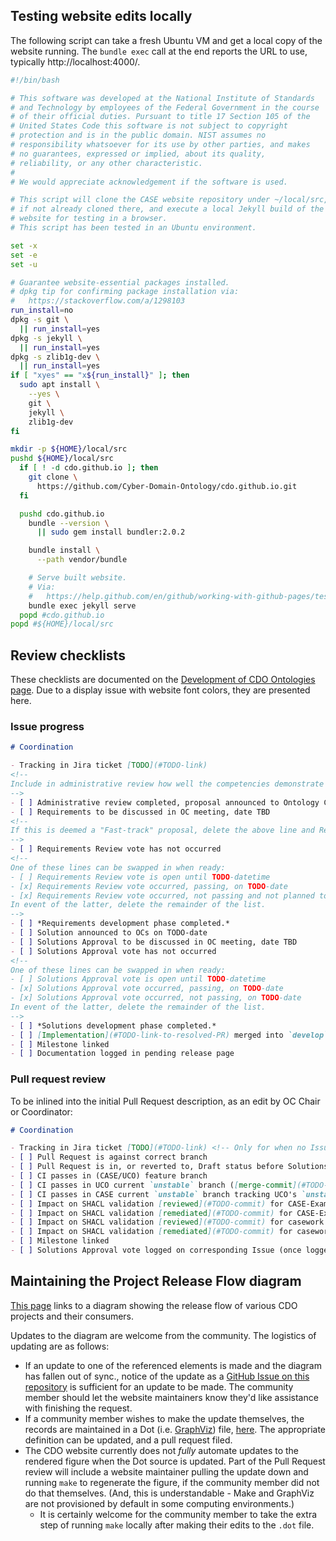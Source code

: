 ## Testing website edits locally

The following script can take a fresh Ubuntu VM and get a local copy of the website running. The `bundle exec` call at the end reports the URL to use, typically http://localhost:4000/.

```bash
#!/bin/bash

# This software was developed at the National Institute of Standards
# and Technology by employees of the Federal Government in the course
# of their official duties. Pursuant to title 17 Section 105 of the
# United States Code this software is not subject to copyright
# protection and is in the public domain. NIST assumes no
# responsibility whatsoever for its use by other parties, and makes
# no guarantees, expressed or implied, about its quality,
# reliability, or any other characteristic.
#
# We would appreciate acknowledgement if the software is used.

# This script will clone the CASE website repository under ~/local/src,
# if not already cloned there, and execute a local Jekyll build of the
# website for testing in a browser.
# This script has been tested in an Ubuntu environment.

set -x
set -e
set -u

# Guarantee website-essential packages installed.
# dpkg tip for confirming package installation via:
#   https://stackoverflow.com/a/1298103
run_install=no
dpkg -s git \
  || run_install=yes
dpkg -s jekyll \
  || run_install=yes
dpkg -s zlib1g-dev \
  || run_install=yes
if [ "xyes" == "x${run_install}" ]; then
  sudo apt install \
    --yes \
    git \
    jekyll \
    zlib1g-dev
fi

mkdir -p ${HOME}/local/src
pushd ${HOME}/local/src
  if [ ! -d cdo.github.io ]; then
    git clone \
      https://github.com/Cyber-Domain-Ontology/cdo.github.io.git
  fi

  pushd cdo.github.io
    bundle --version \
      || sudo gem install bundler:2.0.2

    bundle install \
      --path vendor/bundle

    # Serve built website.
    # Via:
    #   https://help.github.com/en/github/working-with-github-pages/testing-your-github-pages-site-locally-with-jekyll
    bundle exec jekyll serve
  popd #cdo.github.io
popd #${HOME}/local/src
```


## Review checklists

These checklists are documented on the [Development of CDO Ontologies page](https://cyberdomainontology.org/ontology/development/#review-checklists).  Due to a display issue with website font colors, they are presented here.


### Issue progress

```markdown
# Coordination

- Tracking in Jira ticket [TODO](#TODO-link)
<!--
Include in administrative review how well the competencies demonstrate the requirements.
-->
- [ ] Administrative review completed, proposal announced to Ontology Committees (OCs) on TODO-date
- [ ] Requirements to be discussed in OC meeting, date TBD
<!--
If this is deemed a "Fast-track" proposal, delete the above line and Requirements Review vote line.
-->
- [ ] Requirements Review vote has not occurred
<!--
One of these lines can be swapped in when ready:
- [ ] Requirements Review vote is open until TODO-datetime
- [x] Requirements Review vote occurred, passing, on TODO-date
- [x] Requirements Review vote occurred, not passing and not planned to revisit, on TODO-date
In event of the latter, delete the remainder of the list.
-->
- [ ] *Requirements development phase completed.*
- [ ] Solution announced to OCs on TODO-date
- [ ] Solutions Approval to be discussed in OC meeting, date TBD
- [ ] Solutions Approval vote has not occurred
<!--
One of these lines can be swapped in when ready:
- [ ] Solutions Approval vote is open until TODO-datetime
- [x] Solutions Approval vote occurred, passing, on TODO-date
- [x] Solutions Approval vote occurred, not passing, on TODO-date
In event of the latter, delete the remainder of the list.
-->
- [ ] *Solutions development phase completed.*
- [ ] [Implementation](#TODO-link-to-resolved-PR) merged into `develop`
- [ ] Milestone linked
- [ ] Documentation logged in pending release page
```


### Pull request review

To be inlined into the initial Pull Request description, as an edit by OC Chair or Coordinator:

```markdown
# Coordination

- Tracking in Jira ticket [TODO](#TODO-link) <!-- Only for when no Issue is associated -->
- [ ] Pull Request is against correct branch
- [ ] Pull Request is in, or reverted to, Draft status before Solutions Approval vote has passed.
- [ ] CI passes in (CASE/UCO) feature branch
- [ ] CI passes in UCO current `unstable` branch ([merge-commit](#TODO-commit))
- [ ] CI passes in CASE current `unstable` branch tracking UCO's `unstable` as submodule ([merge-commit](#TODO-commit)) <!--If this is a purely additive change, this box may be checked with a note of "*(skipped - additive change)*" -->
- [ ] Impact on SHACL validation [reviewed](#TODO-commit) for CASE-Examples
- [ ] Impact on SHACL validation [remediated](#TODO-commit) for CASE-Examples <!--In primary or feature branch, no ...validation-unstable.ttl files show negative impact from PR.-->
- [ ] Impact on SHACL validation [reviewed](#TODO-commit) for casework.github.io
- [ ] Impact on SHACL validation [remediated](#TODO-commit) for casework.github.io <!--In primary or feature branch, no ...validation-unstable.ttl files show negative impact from PR.-->
- [ ] Milestone linked
- [ ] Solutions Approval vote logged on corresponding Issue (once logged, can be taken out of Draft PR status) <!-- Non-applicable for PRs functioning under bugfix worflow -->
```


## Maintaining the Project Release Flow diagram

[This page](https://cyberdomainontology.org/resources/project_release_flow.html) links to a diagram showing the release flow of various CDO projects and their consumers.

Updates to the diagram are welcome from the community.  The logistics of updating are as follows:

* If an update to one of the referenced elements is made and the diagram has fallen out of sync., notice of the update as a [GitHub Issue on this repository](https://github.com/Cyber-Domain-Ontology/cdo.github.io/issues) is sufficient for an update to be made.  The community member should let the website maintainers know they'd like assistance with finishing the request.
* If a community member wishes to make the update themselves, the records are maintained in a Dot (i.e. [GraphViz](https://graphviz.org/)) file, [here](https://github.com/Cyber-Domain-Ontology/cdo.github.io/blob/main/resources/project_release_flow.dot).  The appropriate definition can be updated, and a pull request filed.
* The CDO website currently does not *fully* automate updates to the rendered figure when the Dot source is updated.  Part of the Pull Request review will include a website maintainer pulling the update down and running `make` to regenerate the figure, if the community member did not do that themselves.  (And, this is understandable - Make and GraphViz are not provisioned by default in some computing environments.)
   - It is certainly welcome for the community member to take the extra step of running `make` locally after making their edits to the `.dot` file.
